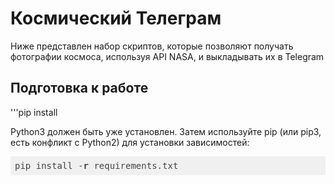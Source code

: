 <h1>Космический Телеграм</h1>

Ниже представлен набор скриптов, которые позволяют получать фотографии космоса, используя API NASA, и выкладывать их в Telegram

<h2>Подготовка к работе</h2>

'''pip install

Python3 должен быть уже установлен. Затем используйте pip (или pip3, есть конфликт с Python2) для установки зависимостей:

<pre class="hljs" style="display: block; overflow-x: auto; padding: 0.5em; background-color: rgb(240, 240, 240); color: rgb(68, 68, 68);">pip install -<span class="hljs-keyword" style="font-weight: 700;">r</span> requirements.txt</pre>
